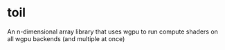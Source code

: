 # toil
An n-dimensional array library that uses wgpu to run compute shaders on all wgpu backends (and multiple at once)
